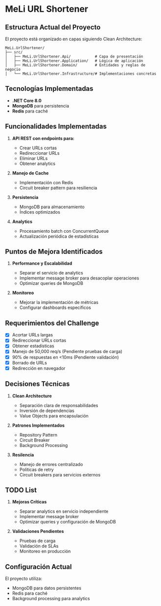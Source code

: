 # MeLi URL Shortener

## Estructura Actual del Proyecto
El proyecto está organizado en capas siguiendo Clean Architecture:

```
MeLi.UrlShortener/
├── src/
│   ├── MeLi.UrlShortener.Api/           # Capa de presentación
│   ├── MeLi.UrlShortener.Application/   # Lógica de aplicación
│   ├── MeLi.UrlShortener.Domain/        # Entidades y reglas de negocio
│   └── MeLi.UrlShortener.Infrastructure/# Implementaciones concretas
```

## Tecnologías Implementadas
- **.NET Core 8.0**
- **MongoDB** para persistencia
- **Redis** para caché

## Funcionalidades Implementadas
1. **API REST con endpoints para:**
   - Crear URLs cortas
   - Redireccionar URLs
   - Eliminar URLs
   - Obtener analytics

2. **Manejo de Cache**
   - Implementación con Redis
   - Circuit breaker pattern para resiliencia

3. **Persistencia**
   - MongoDB para almacenamiento
   - Índices optimizados

4. **Analytics**
   - Procesamiento batch con ConcurrentQueue
   - Actualización periódica de estadísticas

## Puntos de Mejora Identificados
1. **Performance y Escalabilidad**
   - Separar el servicio de analytics
   - Implementar message broker para desacoplar operaciones
   - Optimizar queries de MongoDB

2. **Monitoreo**
   - Mejorar la implementación de métricas
   - Configurar dashboards específicos

## Requerimientos del Challenge
- [x] Acortar URLs largas
- [x] Redireccionar URLs cortas
- [x] Obtener estadísticas
- [x] Manejo de 50,000 req/s (Pendiente pruebas de carga)
- [x] 90% de respuestas en <10ms (Pendiente validación)
- [x] Borrado de URLs
- [x] Redirección en navegador

## Decisiones Técnicas
1. **Clean Architecture**
   - Separación clara de responsabilidades
   - Inversión de dependencias
   - Value Objects para encapsulación

2. **Patrones Implementados**
   - Repository Pattern
   - Circuit Breaker
   - Background Processing

3. **Resilencia**
   - Manejo de errores centralizado
   - Políticas de retry
   - Circuit breakers para servicios externos

## TODO List
1. **Mejoras Críticas**
   - Separar analytics en servicio independiente
   - Implementar message broker
   - Optimizar queries y configuración de MongoDB

2. **Validaciones Pendientes**
   - Pruebas de carga
   - Validación de SLAs
   - Monitoreo en producción

## Configuración Actual
El proyecto utiliza:
- MongoDB para datos persistentes
- Redis para caché
- Background processing para analytics